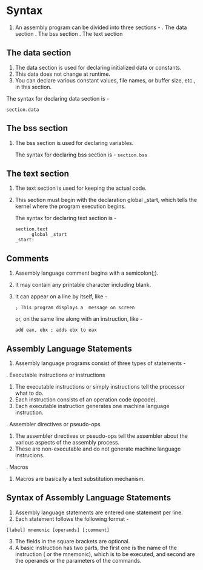 # Syntax

1. An assembly program can be divided into three sections - 
   . The data section
   . The bss section
   . The text section


## The data section

1. The data section is used for declaring initialized data or constants.
2. This data does not change at runtime.
3. You can declare various constant values, file names, or buffer size, etc., in this section.

  The syntax for declaring data section is - 
  
  `section.data`


## The bss section

1. The bss section is used for declaring variables.

   The syntax for declaring bss section is - 
   `section.bss`

## The text section

1. The text section is used for keeping the actual code.
2. This section must begin with the declaration global _start, which tells the kernel where the program execution begins.

    The syntax for declaring text section is - 
  
    ```
    section.text
          global _start
    _start:
    ```

## Comments

1. Assembly language comment begins with a semicolon(;).
2. It may contain any printable character including blank.
3. It can appear on a line by itself, like -

   `; This program displays a  message on screen`
 
   or, on the same line along with an instruction, like - 

   `add eax, ebx ; adds ebx to eax`



## Assembly Language Statements


1. Assembly language programs consist of three types of statements -

. Executable instructions or instructions
      
 1. The executable instructions or simply instructions tell the processor what to do.
 2. Each instruction consists of an operation code (opcode).
 3. Each executable instruction generates one machine language instruction.
   
. Assembler directives or pseudo-ops

 1. The assembler directives or pseudo-ops tell the assembler about the various aspects of the assembly process.
 2. These are non-executable and do not generate machine language instrucions.
 

. Macros
 
 1. Macros are basically a text substitution mechanism.

## Syntax of Assembly Language Statements

1. Assembly language statements are entered one statement per line.
2. Each statement follows the following format -

`[label] mnemonic [operands] [;comment]`

3. The fields in the square brackets are optional.
4. A basic instruction has two parts, the first one is the name of the instruction ( or the mnemonic), which is to be executed, and second are the operands or the parameters of the commands.



  





 
